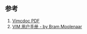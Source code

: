 ## 参考
1. [Vimcdoc PDF](https://vimcdoc.sourceforge.net/)
2. [VIM 用户手册 - by Bram Moolenaar](https://yianwillis.github.io/vimcdoc/doc/usr_toc.html)